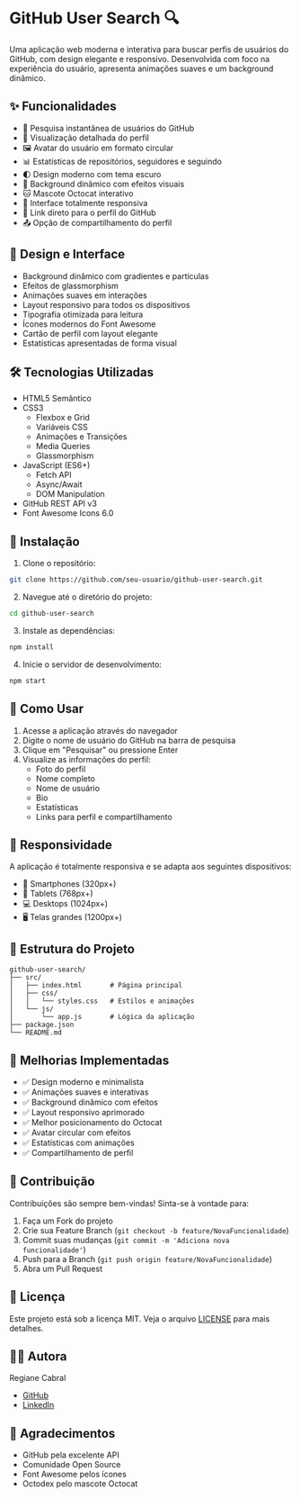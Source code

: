 # GitHub User Search 🔍

Uma aplicação web moderna e interativa para buscar perfis de usuários do GitHub, com design elegante e responsivo. Desenvolvida com foco na experiência do usuário, apresenta animações suaves e um background dinâmico.

## ✨ Funcionalidades

- 🔎 Pesquisa instantânea de usuários do GitHub
- 👤 Visualização detalhada do perfil
- 🖼️ Avatar do usuário em formato circular
- 📊 Estatísticas de repositórios, seguidores e seguindo
- 🌓 Design moderno com tema escuro
- 🎨 Background dinâmico com efeitos visuais
- 🐱 Mascote Octocat interativo
- 📱 Interface totalmente responsiva
- 🔗 Link direto para o perfil do GitHub
- 📤 Opção de compartilhamento do perfil

## 🎨 Design e Interface

- Background dinâmico com gradientes e partículas
- Efeitos de glassmorphism
- Animações suaves em interações
- Layout responsivo para todos os dispositivos
- Tipografia otimizada para leitura
- Ícones modernos do Font Awesome
- Cartão de perfil com layout elegante
- Estatísticas apresentadas de forma visual

## 🛠️ Tecnologias Utilizadas

- HTML5 Semântico
- CSS3
  - Flexbox e Grid
  - Variáveis CSS
  - Animações e Transições
  - Media Queries
  - Glassmorphism
- JavaScript (ES6+)
  - Fetch API
  - Async/Await
  - DOM Manipulation
- GitHub REST API v3
- Font Awesome Icons 6.0

## 🚀 Instalação

1. Clone o repositório:
```bash
git clone https://github.com/seu-usuario/github-user-search.git
```

2. Navegue até o diretório do projeto:
```bash
cd github-user-search
```

3. Instale as dependências:
```bash
npm install
```

4. Inicie o servidor de desenvolvimento:
```bash
npm start
```

## 🚀 Como Usar

1. Acesse a aplicação através do navegador
2. Digite o nome de usuário do GitHub na barra de pesquisa
3. Clique em "Pesquisar" ou pressione Enter
4. Visualize as informações do perfil:
   - Foto do perfil
   - Nome completo
   - Nome de usuário
   - Bio
   - Estatísticas
   - Links para perfil e compartilhamento

## 📱 Responsividade

A aplicação é totalmente responsiva e se adapta aos seguintes dispositivos:
- 📱 Smartphones (320px+)
- 📱 Tablets (768px+)
- 💻 Desktops (1024px+)
- 🖥️ Telas grandes (1200px+)

## 📁 Estrutura do Projeto

```
github-user-search/
├── src/
│   ├── index.html       # Página principal
│   ├── css/
│   │   └── styles.css   # Estilos e animações
│   └── js/
│       └── app.js       # Lógica da aplicação
├── package.json
└── README.md
```

## 🎯 Melhorias Implementadas

- ✅ Design moderno e minimalista
- ✅ Animações suaves e interativas
- ✅ Background dinâmico com efeitos
- ✅ Layout responsivo aprimorado
- ✅ Melhor posicionamento do Octocat
- ✅ Avatar circular com efeitos
- ✅ Estatísticas com animações
- ✅ Compartilhamento de perfil

## 🤝 Contribuição

Contribuições são sempre bem-vindas! Sinta-se à vontade para:

1. Faça um Fork do projeto
2. Crie sua Feature Branch (`git checkout -b feature/NovaFuncionalidade`)
3. Commit suas mudanças (`git commit -m 'Adiciona nova funcionalidade'`)
4. Push para a Branch (`git push origin feature/NovaFuncionalidade`)
5. Abra um Pull Request

## 📝 Licença

Este projeto está sob a licença MIT. Veja o arquivo [LICENSE](LICENSE) para mais detalhes.

## 👩‍💻 Autora

Regiane Cabral
- [GitHub](https://github.com/giannycabral)
- [LinkedIn](https://linkedin.com/in/regiane-jesus/)

## 🙏 Agradecimentos

- GitHub pela excelente API
- Comunidade Open Source
- Font Awesome pelos ícones
- Octodex pelo mascote Octocat
